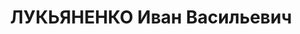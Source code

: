 ---
title: ЛУКЬЯНЕНКО Иван Васильевич
description: '1902 г.р., майор, ком. и военком 11 авиаразведэскадрильи ХВО.

  ВКВС - 08.12.1937, ВМН. Расстрелян 09.12.1937, Харьков'
---